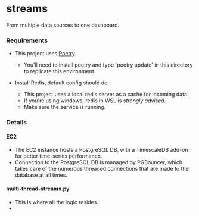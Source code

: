# streams
From multiple data sources to one dashboard.

### Requirements

- This project uses [Poetry](https://python-poetry.org/).
    - You'll need to install poetry and type `poetry update' in this directory to replicate this environment.

- Install Redis, default config should do. 
    - This project uses a local redis server as a cache for incoming data.
    - If you're using windows, redis in WSL is *strongly advised*.
    - Make sure the service is running.

### Details

#### EC2

- The EC2 instance hosts a PostgreSQL DB, with a TimescaleDB add-on for better time-series performance.
- Connection to the PostgreSQL DB is managed by PGBouncer, which takes care of the numerous threaded connections
  that are made to the database at all times.

#### multi-thread-streams.py

- This is where all the logic resides. 
- 